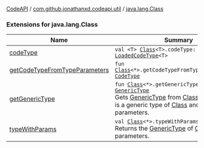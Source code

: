 [CodeAPI](../../index.md) / [com.github.jonathanxd.codeapi.util](../index.md) / [java.lang.Class](.)

### Extensions for java.lang.Class

| Name | Summary |
|---|---|
| [codeType](code-type.md) | `val <T> `[`Class`](http://docs.oracle.com/javase/6/docs/api/java/lang/Class.html)`<T>.codeType: `[`LoadedCodeType`](../../com.github.jonathanxd.codeapi.type/-loaded-code-type/index.md)`<T>` |
| [getCodeTypeFromTypeParameters](get-code-type-from-type-parameters.md) | `fun `[`Class`](http://docs.oracle.com/javase/6/docs/api/java/lang/Class.html)`<*>.getCodeTypeFromTypeParameters(): `[`CodeType`](../../com.github.jonathanxd.codeapi.type/-code-type/index.md) |
| [getGenericType](get-generic-type.md) | `fun `[`Class`](http://docs.oracle.com/javase/6/docs/api/java/lang/Class.html)`<*>.getGenericType(): `[`GenericType`](../../com.github.jonathanxd.codeapi.type/-generic-type/index.md)<br>Gets [GenericType](../../com.github.jonathanxd.codeapi.type/-generic-type/index.md) from [Class](http://docs.oracle.com/javase/6/docs/api/java/lang/Class.html). Returned type is a generic type of [Class](http://docs.oracle.com/javase/6/docs/api/java/lang/Class.html) and type parameters. |
| [typeWithParams](type-with-params.md) | `val `[`Class`](http://docs.oracle.com/javase/6/docs/api/java/lang/Class.html)`<*>.typeWithParams: `[`GenericType`](../../com.github.jonathanxd.codeapi.type/-generic-type/index.md)<br>Returns the [GenericType](../../com.github.jonathanxd.codeapi.type/-generic-type/index.md) of [Class](http://docs.oracle.com/javase/6/docs/api/java/lang/Class.html) with its parameters. |
